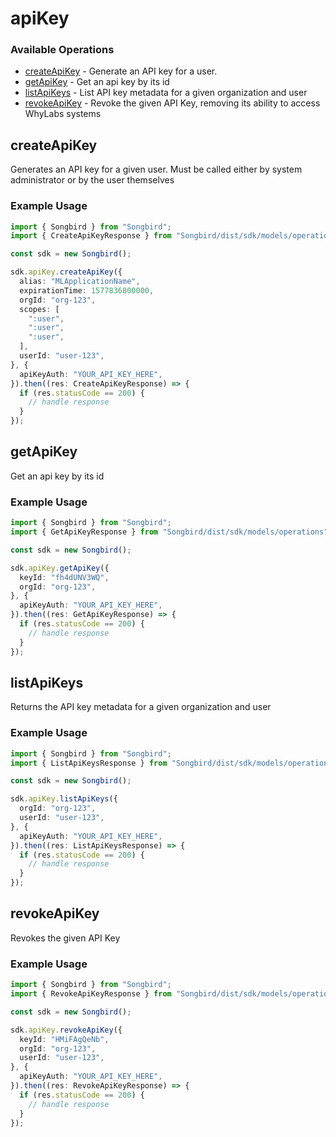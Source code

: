 # apiKey

### Available Operations

* [createApiKey](#createapikey) - Generate an API key for a user.
* [getApiKey](#getapikey) - Get an api key by its id
* [listApiKeys](#listapikeys) - List API key metadata for a given organization and user
* [revokeApiKey](#revokeapikey) - Revoke the given API Key, removing its ability to access WhyLabs systems

## createApiKey

Generates an API key for a given user. Must be called either by system administrator or by the user themselves

### Example Usage

```typescript
import { Songbird } from "Songbird";
import { CreateApiKeyResponse } from "Songbird/dist/sdk/models/operations";

const sdk = new Songbird();

sdk.apiKey.createApiKey({
  alias: "MLApplicationName",
  expirationTime: 1577836800000,
  orgId: "org-123",
  scopes: [
    ":user",
    ":user",
    ":user",
  ],
  userId: "user-123",
}, {
  apiKeyAuth: "YOUR_API_KEY_HERE",
}).then((res: CreateApiKeyResponse) => {
  if (res.statusCode == 200) {
    // handle response
  }
});
```

## getApiKey

Get an api key by its id

### Example Usage

```typescript
import { Songbird } from "Songbird";
import { GetApiKeyResponse } from "Songbird/dist/sdk/models/operations";

const sdk = new Songbird();

sdk.apiKey.getApiKey({
  keyId: "fh4dUNV3WQ",
  orgId: "org-123",
}, {
  apiKeyAuth: "YOUR_API_KEY_HERE",
}).then((res: GetApiKeyResponse) => {
  if (res.statusCode == 200) {
    // handle response
  }
});
```

## listApiKeys

Returns the API key metadata for a given organization and user

### Example Usage

```typescript
import { Songbird } from "Songbird";
import { ListApiKeysResponse } from "Songbird/dist/sdk/models/operations";

const sdk = new Songbird();

sdk.apiKey.listApiKeys({
  orgId: "org-123",
  userId: "user-123",
}, {
  apiKeyAuth: "YOUR_API_KEY_HERE",
}).then((res: ListApiKeysResponse) => {
  if (res.statusCode == 200) {
    // handle response
  }
});
```

## revokeApiKey

Revokes the given API Key

### Example Usage

```typescript
import { Songbird } from "Songbird";
import { RevokeApiKeyResponse } from "Songbird/dist/sdk/models/operations";

const sdk = new Songbird();

sdk.apiKey.revokeApiKey({
  keyId: "HMiFAgQeNb",
  orgId: "org-123",
  userId: "user-123",
}, {
  apiKeyAuth: "YOUR_API_KEY_HERE",
}).then((res: RevokeApiKeyResponse) => {
  if (res.statusCode == 200) {
    // handle response
  }
});
```
